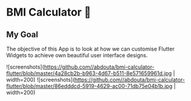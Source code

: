 
# BMI Calculator 💪

## My Goal

The objective of this App is to look at how we can customise Flutter Widgets to achieve own beautiful user interface designs.

![screenshots](https://github.com//abdouta/bmi-calculator-flutter/blob/master/4a28cb2b-b963-4d67-b511-8e571659961d.jpg | width=200)
![screenshots](https://github.com//abdouta/bmi-calculator-flutter/blob/master/86edddcd-5919-4629-ac00-71db75e04b1b.jpg | width=200)


